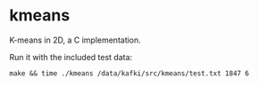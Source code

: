 kmeans
======

K-means in 2D, a C implementation.

Run it with the included test data:

```
make && time ./kmeans /data/kafki/src/kmeans/test.txt 1847 6
```